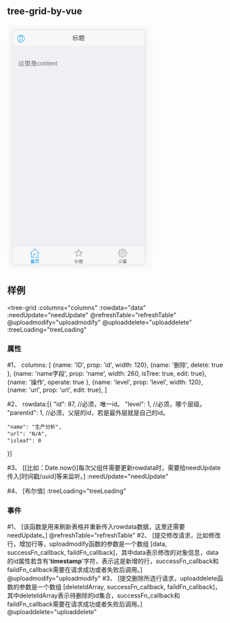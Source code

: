 tree-grid-by-vue  
-------

![Image text](https://raw.githubusercontent.com/hongmaju/light7Local/master/img/productShow/20170518152848.png)

## 样例
<tree-grid
    :columns="columns"
    :rowdata="data"
    :needUpdate="needUpdate"
    @refreshTable="refreshTable"
    @uploadmodify="uploadmodify"
    @uploaddelete="uploaddelete"
    :treeLoading="treeLoading"
></tree-grid>

### 属性

<!--列属性-->
#1、
columns: [
    {name: 'ID', prop: 'id', width: 120},
    {name: '删除',  delete: true }, 
    {name: 'name字段', prop: 'name', width: 260, isTree: true, edit: true},
    {name: '操作',  operate: true }, 
    {name: 'level', prop: 'level', width: 120},
    {name: 'url', prop: 'url', edit: true},
]

<!--行数据的格式-->
#2、
rowdata:[{
    "id": 87, //必须，唯一id。
    "level": 1, //必须，哪个层级。
    "parentid": 1, //必须，父层的id，若是最外层就是自己的id。

    "name": "生产分析", 
    "url": "N/A",
    "isleaf": 0
}]

<!--是否接收父组件rowdata传入-->
#3、
[[比如：Date.now()]每次父组件需要更新rowdata时，需要给needUpdate传入[时间戳/uuid]等来监听。]
:needUpdate="needUpdate" 

<!--表格loading状态-->
#4、
[布尔值]
:treeLoading="treeLoading" 

### 事件
#1、
[该函数是用来刷新表格并重新传入rowdata数据，这里还需要needUpdate。]
@refreshTable="refreshTable"
#2、
[提交修改请求，比如修改行，增加行等，uploadmodify函数的参数是一个数组 [data, successFn_callback, faildFn_callback]，其中data表示修改的对象信息，data的id属性若含有'__timestamp__'字符，表示这是新增的行，successFn_callback和faildFn_callback需要在请求成功或者失败后调用。]
@uploadmodify="uploadmodify"
#3、
[提交删除所选行请求，uploaddelete函数的参数是一个数组 [deleteIdArray, successFn_callback, faildFn_callback]，其中deleteIdArray表示待删除的id集合，successFn_callback和faildFn_callback需要在请求成功或者失败后调用。]
@uploaddelete="uploaddelete"
